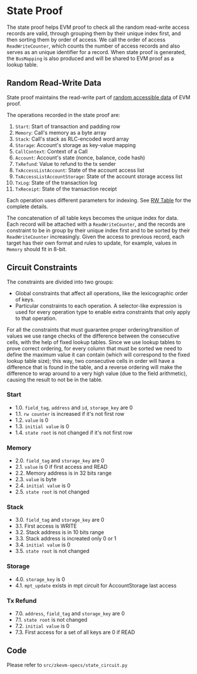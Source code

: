 # State Proof

The state proof helps EVM proof to check all the random read-write access records are valid, through grouping them by their unique index first, and then sorting them by order of access. We call the order of access `ReadWriteCounter`, which counts the number of access records and also serves as an unique identifier for a record. When state proof is generated, the `BusMapping` is also produced and will be shared to EVM proof as a lookup table.

## Random Read-Write Data

State proof maintains the read-write part of [random accessible data](./evm-proof.md#Random-Accessible-Data) of EVM proof.

The operations recorded in the state proof are:

1. `Start`: Start of transaction and padding row
2. `Memory`: Call's memory as a byte array
3. `Stack`: Call's stack as RLC-encoded word array
4. `Storage`: Account's storage as key-value mapping
5. `CallContext`: Context of a Call
6. `Account`: Account's state (nonce, balance, code hash)
7. `TxRefund`: Value to refund to the tx sender
8. `TxAccessListAccount`: State of the account access list
9. `TxAccessListAccountStorage`: State of the account storage access list
10. `TxLog`: State of the transaction log
11. `TxReceipt`: State of the transaction receipt

Each operation uses different parameters for indexing.  See [RW Table](./tables.md#rw_table) for the complete details.

The concatenation of all table keys becomes the unique index for data. Each record will be attached with a `ReadWriteCounter`, and the records are constraint to be in group by their unique index first and to be sorted by their `ReadWriteCounter` increasingly. Given the access to previous record, each target has their own format and rules to update, for example, values in `Memory` should fit in 8-bit.

## Circuit Constraints

The constraints are divided into two groups:

- Global constraints that affect all operations, like the lexicographic order of keys.
- Particular constraints to each operation.  A selector-like expression is used for every operation type to enable extra constraints that only apply to that operation.

For all the constraints that must guarantee proper ordering/transition of
values we use range checks of the difference between the consecutive cells,
with the help of fixed lookup tables.  Since we use lookup tables to prove
correct ordering, for every column that must be sorted we need to define the
maximum value it can contain (which will correspond to the fixed lookup table
size); this way, two consecutive cells in order will have a difference that is
found in the table, and a reverse ordering will make the difference to wrap
around to a very high value (due to the field arithmetic), causing the result
to not be in the table.

### Start

- 1.0. `field_tag`, `address` and `id`, `storage_key` are 0
- 1.1. `rw counter` is increased if it's not first row
- 1.2. `value` is 0
- 1.3. `initial value` is 0
- 1.4. `state root` is not changed if it's not first row

### Memory

- 2.0. `field_tag` and `storage_key` are 0
- 2.1. `value` is 0 if first access and READ
- 2.2. Memory address is in 32 bits range
- 2.3. `value` is byte
- 2.4. `initial value` is 0
- 2.5. `state root` is not changed

### Stack

- 3.0. `field_tag` and `storage_key` are 0
- 3.1. First access is WRITE
- 3.2. Stack address is in 10 bits range
- 3.3. Stack address is increated only 0 or 1
- 3.4. `initial value` is 0
- 3.5. `state root` is not changed

### Storage

- 4.0. `storage_key` is 0
- 4.1. `mpt_update` exists in mpt circuit for AccountStorage last access

### Tx Refund

- 7.0. `address`, `field_tag` and `storage_key` are 0
- 7.1. `state root` is not changed
- 7.2. `initial value` is 0
- 7.3. First access for a set of all keys are 0 if READ

## Code

Please refer to `src/zkevm-specs/state_circuit.py`
